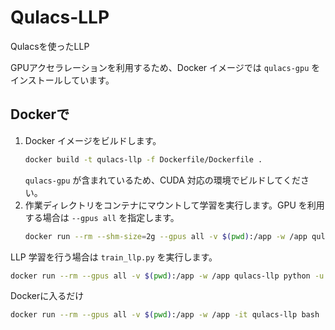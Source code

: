 # Qulacs-LLP
Qulacsを使ったLLP

GPUアクセラレーションを利用するため、Docker イメージでは `qulacs-gpu`
をインストールしています。

## Dockerで
1. Docker イメージをビルドします。
   ```bash
   docker build -t qulacs-llp -f Dockerfile/Dockerfile .
   ```
   `qulacs-gpu` が含まれているため、CUDA 対応の環境でビルドしてください。
2. 作業ディレクトリをコンテナにマウントして学習を実行します。GPU を利用する場合は `--gpus all` を指定します。
   ```bash
   docker run --rm --shm-size=2g --gpus all -v $(pwd):/app -w /app qulacs-llp python -u src/train.py
   ```

LLP 学習を行う場合は ``train_llp.py`` を実行します。
```bash
docker run --rm --gpus all -v $(pwd):/app -w /app qulacs-llp python -u src/train_llp.py
```

Dockerに入るだけ
```bash
docker run --rm --gpus all -v $(pwd):/app -w /app -it qulacs-llp bash
```
